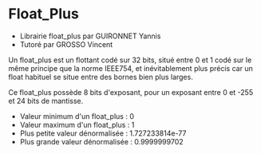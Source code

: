 # Float_Plus


* Librairie float_plus par GUIRONNET Yannis
* Tutoré par GROSSO Vincent    

Un float_plus est un flottant codé sur 32 bits, situé entre 0 et 1 codé sur le même principe que la norme IEEE754, et inévitablement plus précis car un float habituel se situe entre des bornes bien plus larges.  


Ce float_plus possède 8 bits d'exposant, pour un exposant entre 0 et -255	et 24 bits de mantisse.  
- Valeur minimum d'un float_plus  : 0  
- Valeur maximum d'un float_plus  : 1  
- Plus petite valeur dénormalisée : 1.727233814e-77  			             
- Plus grande valeur dénormalisée : 0.9999999702  
